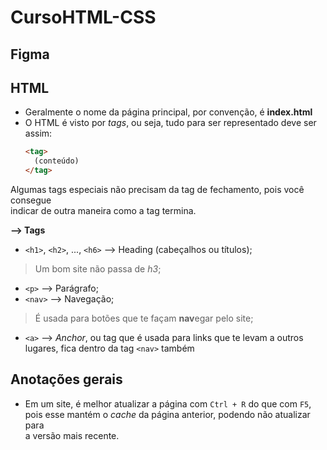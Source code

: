 # CursoHTML-CSS

## Figma

## HTML

- Geralmente o nome da página principal, por convenção, é **index.html**
- O HTML é visto por *tags*, ou seja, tudo para ser representado deve ser assim:  
  ```html
  <tag>
    (conteúdo)
  </tag>
  ```
Algumas tags especiais não precisam da tag de fechamento, pois você consegue  
indicar de outra maneira como a tag termina.  

**--> Tags**

- `<h1>`, `<h2>`, ..., `<h6>` --> Heading (cabeçalhos ou títulos);
> Um bom site não passa de *h3*;
- `<p>` --> Parágrafo;
- `<nav>` --> Navegação;
> É usada para botões que te façam **nav**egar pelo site;  
- `<a>` --> *Anchor*, ou tag que é usada para links que te levam a 
outros lugares, fica dentro da tag `<nav>` também

## Anotações gerais
  
- Em um site, é melhor atualizar a página com `Ctrl + R` do que com `F5`,  
pois esse mantém o *cache* da página anterior, podendo não atualizar para  
a versão mais recente.
